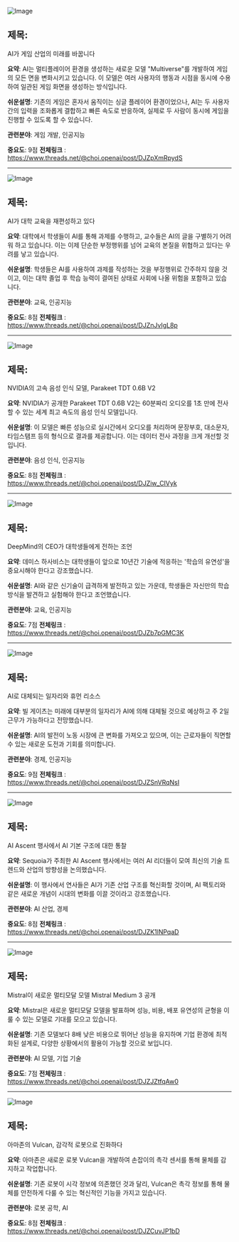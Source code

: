 ![Image](https://scontent-iad3-1.cdninstagram.com/v/t51.71878-15/495753238_1351882996073696_7895802803792398780_n.jpg?stp=dst-jpg_e35_tt6&_nc_cat=104&ccb=7-5&_nc_sid=18de74&_nc_ohc=-0KEHubtUf4Q7kNvwHMwulo&_nc_oc=AdnPYu2ZEuOikfoOPbSBtqVirkTDqDbs8wKwJUFshqF4He0B7QucAzifkevcSjLe248&_nc_zt=23&_nc_ht=scontent-iad3-1.cdninstagram.com&edm=ACx9VUEEAAAA&_nc_gid=K4Ayoxx44DWyCeWc2rh3VQ&oh=00_AfIMPB4n_cYlN0zQfmBR-t67dDVvhyTLf3vVSFNbb-4XGA&oe=6822ED81)

## 제목:
AI가 게임 산업의 미래를 바꿉니다

**요약**:
AI는 멀티플레이어 환경을 생성하는 새로운 모델 "Multiverse"를 개발하여 게임의 모든 면을 변화시키고 있습니다. 이 모델은 여러 사용자의 행동과 시점을 동시에 수용하여 일관된 게임 화면을 생성하는 방식입니다.

**쉬운설명**:
기존의 게임은 혼자서 움직이는 싱글 플레이어 환경이었으나, AI는 두 사용자 간의 입력을 조화롭게 결합하고 빠른 속도로 반응하여, 실제로 두 사람이 동시에 게임을 진행할 수 있도록 할 수 있습니다.

**관련분야**:
게임 개발, 인공지능

**중요도**: 9점
**전체링크** : https://www.threads.net/@choi.openai/post/DJZpXmRpydS

---

![Image](https://scontent-iad3-2.cdninstagram.com/v/t51.75761-15/496202322_17907745335112832_8594496527782532316_n.jpg?stp=dst-jpg_e35_tt6&_nc_cat=106&ccb=7-5&_nc_sid=18de74&_nc_ohc=-YCPoe-knFIQ7kNvwE8l9Md&_nc_oc=AdkBmgVBN1GmCofLkXqnf1JUA8PTwnd7MbSRimGkX8ZieWYzm5oECysCVbnaJQGPf3g&_nc_zt=23&_nc_ht=scontent-iad3-2.cdninstagram.com&edm=ACx9VUEEAAAA&_nc_gid=K4Ayoxx44DWyCeWc2rh3VQ&oh=00_AfK1F-gbqfDANOq77uom0O9BdwBVeaLWe5L63Vl3wuyaYA&oe=6822FA74)

## 제목:
AI가 대학 교육을 재편성하고 있다

**요약**:
대학에서 학생들이 AI를 통해 과제를 수행하고, 교수들은 AI의 글을 구별하기 어려워 하고 있습니다. 이는 이제 단순한 부정행위를 넘어 교육의 본질을 위협하고 있다는 우려를 낳고 있습니다.

**쉬운설명**:
학생들은 AI를 사용하여 과제를 작성하는 것을 부정행위로 간주하지 않을 것이고, 이는 대학 졸업 후 학습 능력이 결여된 상태로 사회에 나올 위험을 포함하고 있습니다.

**관련분야**:
교육, 인공지능

**중요도**: 8점
**전체링크** : https://www.threads.net/@choi.openai/post/DJZnJvIgL8p

---

![Image](https://scontent-iad3-2.cdninstagram.com/v/t51.75761-15/496178480_17907745731112832_5098461133804814486_n.jpg?stp=dst-jpg_e35_tt6&_nc_cat=106&ccb=7-5&_nc_sid=18de74&_nc_ohc=ZcKxaixCo1sQ7kNvwGp4edk&_nc_oc=Adlj-at9ZhC1zqlY-qzlsU4cPdzbU7sk64UYQqAYhRinf8h1_xwaUCy7iPbZKF4tCIQ&_nc_zt=23&_nc_ht=scontent-iad3-2.cdninstagram.com&edm=ACx9VUEEAAAA&_nc_gid=K4Ayoxx44DWyCeWc2rh3VQ&oh=00_AfJy4ghj6vnM_mVG37Zq8rGno6yHL9RUJaTE4R18hKUlbg&oe=6822E99D)

## 제목:
NVIDIA의 고속 음성 인식 모델, Parakeet TDT 0.6B V2

**요약**:
NVIDIA가 공개한 Parakeet TDT 0.6B V2는 60분짜리 오디오를 1초 만에 전사할 수 있는 세계 최고 속도의 음성 인식 모델입니다.

**쉬운설명**:
이 모델은 빠른 성능으로 실시간에서 오디오를 처리하며 문장부호, 대소문자, 타임스탬프 등의 형식으로 결과를 제공합니다. 이는 데이터 전사 과정을 크게 개선할 것입니다.

**관련분야**:
음성 인식, 인공지능

**중요도**: 8점
**전체링크** : https://www.threads.net/@choi.openai/post/DJZiw_CIVyk

---

![Image](https://scontent-iad3-2.cdninstagram.com/v/t51.75761-15/496105479_17907754875112832_7904048112130857628_n.jpg?stp=dst-jpg_e35_tt6&_nc_cat=109&ccb=7-5&_nc_sid=18de74&_nc_ohc=AF_e7h1Rs7QQ7kNvwEZNAaW&_nc_oc=Adl4rujQJomCqhcekx8DCtqdZvxfFDUyWAPfLfXn0MNihJYlo9Z17AUgvGN3uJ_flEw&_nc_zt=23&_nc_ht=scontent-iad3-2.cdninstagram.com&edm=ACx9VUEEAAAA&_nc_gid=K4Ayoxx44DWyCeWc2rh3VQ&oh=00_AfJJRIPlgALaiXDKTq3r_iMb-PM1iqRLQAZ7aLn-QZOx8Q&oe=6823087A)

## 제목:
DeepMind의 CEO가 대학생들에게 전하는 조언

**요약**:
데미스 하사비스는 대학생들이 앞으로 10년간 기술에 적응하는 '학습의 유연성'을 중요시해야 한다고 강조했습니다.

**쉬운설명**:
AI와 같은 신기술이 급격하게 발전하고 있는 가운데, 학생들은 자신만의 학습 방식을 발견하고 실험해야 한다고 조언했습니다.

**관련분야**:
교육, 인공지능

**중요도**: 7점
**전체링크** : https://www.threads.net/@choi.openai/post/DJZb7pGMC3K

---

![Image](https://scontent-iad3-2.cdninstagram.com/v/t51.75761-15/496145516_17907749751112832_4805250300514617669_n.jpg?stp=dst-jpg_e35_tt6&_nc_cat=104&ccb=7-5&_nc_sid=18de74&_nc_ohc=LKDPEqdXswkQ7kNvwH4lc8U&_nc_oc=Adn120G-7Guh7oUHhowNZSxBMqW35HKIZZvPsduHrS4PftFQgZbJ0LwFFJr7UAdgJR0&_nc_zt=23&_nc_ht=scontent-iad3-1.cdninstagram.com&edm=ACx9VUEEAAAA&_nc_gid=K4Ayoxx44DWyCeWc2rh3VQ&oh=00_AfJKIBeX4t3vkv2ddfhzXw1Gp3bisW9v9plh6Cg7uLjYsQ&oe=6822E1B8)

## 제목:
AI로 대체되는 일자리와 휴먼 리소스

**요약**:
빌 게이츠는 미래에 대부분의 일자리가 AI에 의해 대체될 것으로 예상하고 주 2일 근무가 가능하다고 전망했습니다.

**쉬운설명**:
AI의 발전이 노동 시장에 큰 변화를 가져오고 있으며, 이는 근로자들이 직면할 수 있는 새로운 도전과 기회를 의미합니다.

**관련분야**:
경제, 인공지능

**중요도**: 9점
**전체링크** : https://www.threads.net/@choi.openai/post/DJZSnVRqNsI

---

![Image](https://scontent-iad3-2.cdninstagram.com/v/t51.75761-15/496503622_17907755958112832_3485893806944177292_n.jpg?stp=dst-jpg_e35_tt6&_nc_cat=103&ccb=7-5&_nc_sid=18de74&_nc_ohc=8JnfamoUG7sQ7kNvwGdR-3x&_nc_oc=Adme-BmcSibByNdwyodgSkY-VuZplkwDBf9qdhdjjkNRRgeX0ao54-QE0i3c4cBs9Bk&_nc_zt=23&_nc_ht=scontent-iad3-2.cdninstagram.com&edm=ACx9VUEEAAAA&_nc_gid=K4Ayoxx44DWyCeWc2rh3VQ&oh=00_AfKb8ObbHAvq0GB0N0klOcIIl1FgkiazBQ_kuG8FnA5Ddw&oe=68230618)

## 제목:
AI Ascent 행사에서 AI 기본 구조에 대한 통찰

**요약**:
Sequoia가 주최한 AI Ascent 행사에서는 여러 AI 리더들이 모여 최신의 기술 트렌드와 산업의 방향성을 논의했습니다.

**쉬운설명**:
이 행사에서 연사들은 AI가 기존 산업 구조를 혁신화할 것이며, AI 팩토리와 같은 새로운 개념이 시대의 변화를 이끌 것이라고 강조했습니다.

**관련분야**:
AI 산업, 경제

**중요도**: 8점
**전체링크** : https://www.threads.net/@choi.openai/post/DJZK1lNPqaD

---

![Image](https://scontent-iad3-2.cdninstagram.com/v/t51.75761-15/496108954_17907746820112832_2617804452092864238_n.jpg?stp=dst-jpg_e35_tt6&_nc_cat=106&ccb=7-5&_nc_sid=18de74&_nc_ohc=saEEFNLrn7AQ7kNvwFdRGbr&_nc_oc=AdmVfLdrQI2c_B2Js9oy-_IUyL1mLcEq__rLMkuxWEcpDIy0J8QfDjnU5u7bjTMti1A&_nc_zt=23&_nc_ht=scontent-iad3-2.cdninstagram.com&edm=ACx9VUEEAAAA&_nc_gid=K4Ayoxx44DWyCeWc2rh3VQ&oh=00_AfKukr3gKlWyLnWa22xRR-YQU_fCmSE14x048WBTwXpGHQ&oe=68230ED6)

## 제목:
Mistral이 새로운 멀티모달 모델 Mistral Medium 3 공개

**요약**:
Mistral은 새로운 멀티모달 모델을 발표하며 성능, 비용, 배포 유연성의 균형을 이룰 수 있는 모델로 기대를 모으고 있습니다.

**쉬운설명**:
기존 모델보다 8배 낮은 비용으로 뛰어난 성능을 유지하며 기업 환경에 최적화된 설계로, 다양한 상황에서의 활용이 가능할 것으로 보입니다.

**관련분야**:
AI 모델, 기업 기술

**중요도**: 7점
**전체링크** : https://www.threads.net/@choi.openai/post/DJZJZtfqAw0

---

![Image](https://scontent-iad3-2.cdninstagram.com/v/t51.71878-15/491437110_1157797799451642_2554264275871850139_n.jpg?stp=dst-jpg_e35_tt6&_nc_cat=105&ccb=7-5&_nc_sid=18de74&_nc_ohc=PDU-LxkD0z8Q7kNvwEOflR7&_nc_oc=AdkIZTbbRcnNMMGSNumgFMLVwRNPxb7-Hf_l7cw8BLBE7POM7GIAmEkB-WGn8rW1aRg&_nc_zt=23&_nc_ht=scontent-iad3-2.cdninstagram.com&edm=ACx9VUEEAAAA&_nc_gid=K4Ayoxx44DWyCeWc2rh3VQ&oh=00_AfKxwKwSD34IK0iVDbAc6QmV92MxJoY7jekQWh1dDrvtbQ&oe=682309A1)

## 제목:
아마존의 Vulcan, 감각적 로봇으로 진화하다

**요약**:
아마존은 새로운 로봇 Vulcan을 개발하여 손잡이의 촉각 센서를 통해 물체를 감지하고 작업합니다.

**쉬운설명**:
기존 로봇이 시각 정보에 의존했던 것과 달리, Vulcan은 촉각 정보를 통해 물체를 안전하게 다룰 수 있는 혁신적인 기능을 가지고 있습니다.

**관련분야**:
로봇 공학, AI

**중요도**: 8점
**전체링크** : https://www.threads.net/@choi.openai/post/DJZCuvJP1bD